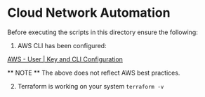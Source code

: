 # Cloud Network Automation

Before executing the scripts in this directory ensure the following:

1. AWS CLI has been configured:

[AWS - User | Key and CLI Configuration ](https://docs.aws.amazon.com/cli/latest/userguide/cli-authentication-user.html)

** NOTE ** The above does not reflect AWS best practices.

2. Terraform is working on your system `terraform -v`